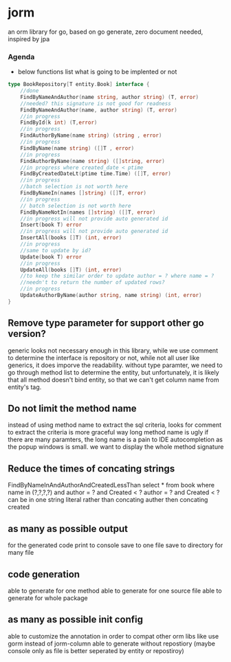 # jorm
an orm library for go, based on go generate, zero document needed, inspired by jpa


### Agenda 

- below functions list what is going to be implented or not
```go
type BookRepository[T entity.Book] interface {
    //done
    FindByNameAndAuthor(name string, author string) (T, error)
    //needed? this signature is not good for readness
    FindByNameAndAuthor(name, author string) (T, error) 
    //in progress
    FindById(k int) (T,error)
    //in progress
    FindAuthorByName(name string) (string , error)
    //in progress
    FindByName(name string) ([]T , error)
    //in progress
    FindAuthorByName(name string) ([]string, error)
    //in progress where created_date < ptime
    FindByCreatedDateLt(ptime time.Time) ([]T, error) 
    //in progress 
    //batch selection is not worth here
    FindByNameIn(names []string) ([]T, error) 
    //in progress 
    // batch selection is not worth here
    FindByNameNotIn(names []string) ([]T, error)
    //in progress will not provide auto generated id
    Insert(book T) error
    //in progress will not provide auto generated id
    InsertAll(books []T) (int, error)
    //in progress
    //same to update by id?
    Update(book T) error
    //in progress
    UpdateAll(books []T) (int, error)
    //to keep the similar order to update author = ? where name = ?
    //needn't to return the number of updated rows?
    //in progress
    UpdateAuthorByName(author string, name string) (int, error)
}
```
## Remove type parameter for support other go version?
generic looks not necessary enough in this library, while we use comment to determine the interface is repository or not, while not all user like generics, it does imporve the readability.
without type paramter, we need to go through method list to determine the entity, but unfortunately, it is likely that all method doesn't bind entity, so that we can't get column name from entity's tag.

## Do not limit the method name
instead of using method name to extract the sql criteria, looks for comment to extract the criteria is more graceful way
long method name is ugly if there are many paramters, the long name is a pain to IDE autocompletion as the popup windows is small.
we want to display the whole method signature

## Reduce the times of concating strings
FindByNameInAndAuthorAndCreatedLessThan
select * from book where name in (?,?,?,?) and author = ? and Created < ?
author = ? and Created < ? can be in one string literal rather than concating auther then concating created

## as many as possible output 
for the generated code 
print to console
save to one file
save to directory for many file

## code generation
able to generate for one method
able to generate for one source file
able to generate for whole package
## as many as possible init config
able to customize the annotation in order to compat other orm libs like use gorm instead of jorm-column 
able to generate without repostiory (maybe console only as file is better seperated by entity or repostiroy)